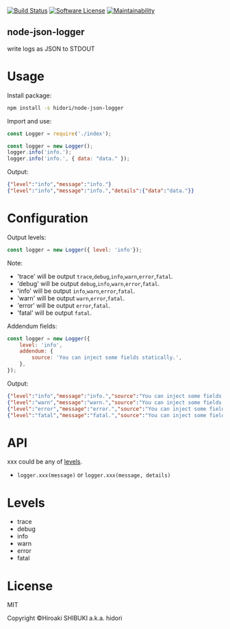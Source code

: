 [![Build Status](https://travis-ci.org/rcmdnk/travis-test.svg?branch=master)](https://travis-ci.org/rcmdnk/travis-test)
[![Software License](https://img.shields.io/badge/license-MIT-brightgreen.svg?style=flat-square)](LICENSE.txt)
[![Maintainability](https://api.codeclimate.com/v1/badges/1dd1bfe212c8d70c9b8b/maintainability)](https://codeclimate.com/github/hidori/node-json-logger/maintainability)

node-json-logger
----
write logs as JSON to STDOUT

# Usage
Install package:
```sh
npm install -s hidori/node-json-logger
```

Import and use:
```js
const Logger = require('./index');

const logger = new Logger();
logger.info('info.');
logger.info('info.', { data: "data." });
```
Output:
```json
{"level":"info","message":"info."}
{"level":"info","message":"info.","details":{"data":"data."}}
```

# Configuration
Output levels:
```js
const logger = new Logger({ level: 'info'});
```

Note:
* 'trace' will be output `trace`,`debug`,`info`,`warn`,`error`,`fatal`.
* 'debug' will be output `debug`,`info`,`warn`,`error`,`fatal`.
* 'info' will be output `info`,`warn`,`error`,`fatal`.
* 'warn' will be output `warn`,`error`,`fatal`.
* 'error' will be output `error`,`fatal`.
* 'fatal' will be output `fatal`.

Addendum fields:
```js
const logger = new Logger({
    level: 'info',
    addendum: {
        source: 'You can inject some fields statically.',
    },
});
```

Output:
```json
{"level":"info","message":"info.","source":"You can inject some fields statically."}
{"level":"warn","message":"warn.","source":"You can inject some fields statically."}
{"level":"error","message":"error.","source":"You can inject some fields statically."}
{"level":"fatal","message":"fatal.","source":"You can inject some fields statically."}
```

# API
xxx could be any of [levels](#levels).
* `logger.xxx(message)` or `logger.xxx(message, details)`

# <a href="#levels"></a>Levels
* trace
* debug
* info
* warn
* error
* fatal

# License
MIT

Copyright &copy;Hiroaki SHIBUKI a.k.a. hidori

